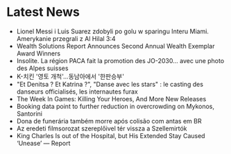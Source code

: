 # Latest News
-  Lionel Messi i Luis Suarez zdobyli po golu w sparingu Interu Miami. Amerykanie przegrali z Al Hilal 3:4
-  Wealth Solutions Report Announces Second Annual Wealth Exemplar Award Winners
-  Insolite. La région PACA fait la promotion des JO-2030... avec une photo des Alpes suisses
-  K-치킨 '영토 개척'…동남아에서 '한판승부'
-  "Et Denitsa ? Et Katrina ?", "Danse avec les stars" : le casting des danseurs officialisés, les internautes furax
-  The Week In Games: Killing Your Heroes, And More New Releases
-  Booking data point to further reduction in overcrowding on Mykonos, Santorini
-  Dona de funerária também morre após colisão com antas em BR
-  Az eredeti filmsorozat szereplőivel tér vissza a Szellemirtók
-  King Charles Is out of the Hospital, but His Extended Stay Caused ‘Unease’ — Report
